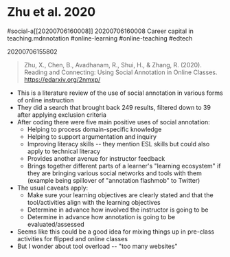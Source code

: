 # Zhu et al. 2020 

#social-a[[20200706160008]] 20200706160008 Career capital in teaching.mdnnotation #online-learning #online-teaching #edtech 

20200706155802

>Zhu, X., Chen, B., Avadhanam, R., Shui, H., & Zhang, R. (2020). Reading and Connecting: Using Social Annotation in Online Classes. https://edarxiv.org/2nmxp/ 

+ This is a literature review of the use of social annotation in various forms of online instruction 
+ They did a search that brought back 249 results, filtered down to 39 after applying exclusion criteria 
+ After coding there were five main positive uses of social annotation: 
  + Helping to process domain-specific knowledge
  + Helping to support argumentation and inquiry
  + Improving literacy skills -- they mention ESL skills but could also apply to technical literacy 
  + Provides another avenue for instructor feedback
  + Brings together different parts of a learner's "learning ecosystem" if they are bringing various social networks and tools with them (example being spillover of "annotation flashmob" to Twitter)
+ The usual caveats apply: 
  + Make sure your learning objectives are clearly stated and that the tool/activities align with the learning objectives 
  + Determine in advance how involved the instructor is going to be
  + Determine in advance how annotation is going to be evaluated/assessed
+ Seems like this could be a good idea for mixing things up in pre-class activities for flipped and online classes 
+ But I wonder about tool overload -- "too many websites" 